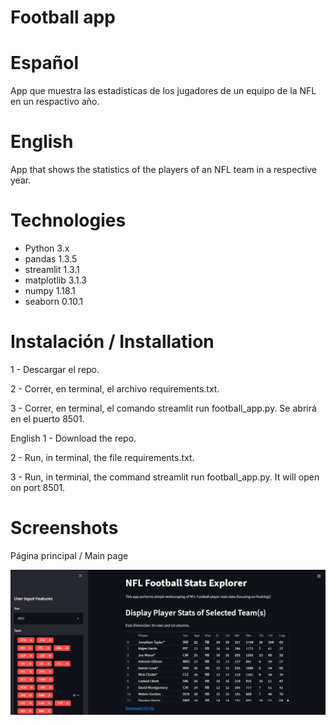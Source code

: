 # Football app

# Español
App que muestra las estadísticas de los jugadores de un equipo de la NFL en un respactivo año.

# English
App that shows the statistics of the players of an NFL team in a respective year.
# Technologies
* Python 3.x
* pandas 1.3.5
* streamlit 1.3.1
* matplotlib 3.1.3
* numpy 1.18.1
* seaborn 0.10.1

# Instalación / Installation
1 - Descargar el repo.

2 - Correr, en terminal, el archivo requirements.txt.

3 - Correr, en terminal, el comando streamlit run football_app.py. Se abrirá en el puerto 8501.

English
1 - Download the repo.

2 - Run, in terminal, the file requirements.txt.

3 - Run, in terminal, the command streamlit run football_app.py. It will open on port 8501.

# Screenshots

Página principal / Main page

![Algorithm schema](./images/mainmenu.png)
